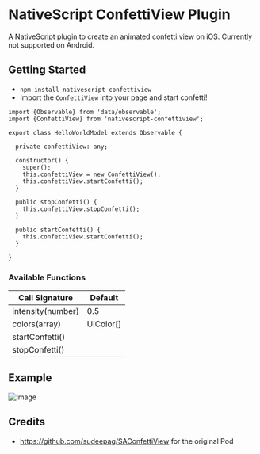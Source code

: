 # NativeScript ConfettiView Plugin
A NativeScript plugin to create an animated confetti view on iOS. Currently not supported on Android.

## Getting Started
* `npm install nativescript-confettiview`
* Import the `ConfettiView` into your page and start confetti!

```
import {Observable} from 'data/observable';
import {ConfettiView} from 'nativescript-confettiview';

export class HelloWorldModel extends Observable {

  private confettiView: any;

  constructor() {
    super();
    this.confettiView = new ConfettiView();
    this.confettiView.startConfetti();
  }

  public stopConfetti() {
    this.confettiView.stopConfetti();
  }

  public startConfetti() {
    this.confettiView.startConfetti();
  }

}
```
### Available Functions
|Call Signature|Default|
|---|---|
|intensity(number)|0.5|
|colors(array)|UIColor[]|
|startConfetti()| |
|stopConfetti()| |


## Example
![Image](http://g.recordit.co/jT65B4NaqO.gif)



## Credits
* https://github.com/sudeepag/SAConfettiView for the original Pod
